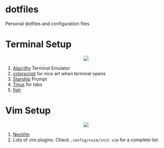 # dotfiles
Personal dotfiles and configuration files

# Terminal Setup
<p align="center"> <img src="https://i.imgur.com/Ny2oawB.png" /> </p>


1. [Alacritty](https://github.com/alacritty/alacritty) Terminal Emulator
2. [colorscript](https://gitlab.com/dwt1/shell-color-scripts) for nice art when terminal opens
3. [Starship](https://starship.rs) Prompt
4. [Tmux](https://github.com/tmux/tmux) for tabs
5. [fish](https://fishshell.com/)

# Vim Setup
<p align="center"> <img src="https://i.gyazo.com/7bde4d2b632173a2fff2c4b955293549.png"/> </p>

1. [NeoVim](https://neovim.io/)
2. Lots of vim plugins. Check `.config/nvim/init.vim` for a complete list.
